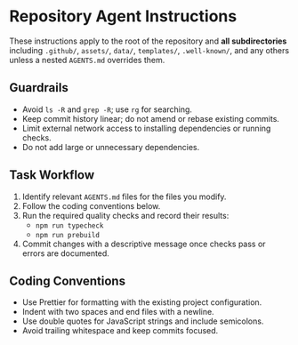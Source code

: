 # Repository Agent Instructions

These instructions apply to the root of the repository and **all subdirectories** including `.github/`, `assets/`, `data/`, `templates/`, `.well-known/`, and any others unless a nested `AGENTS.md` overrides them.

## Guardrails
- Avoid `ls -R` and `grep -R`; use `rg` for searching.
- Keep commit history linear; do not amend or rebase existing commits.
- Limit external network access to installing dependencies or running checks.
- Do not add large or unnecessary dependencies.

## Task Workflow
1. Identify relevant `AGENTS.md` files for the files you modify.
2. Follow the coding conventions below.
3. Run the required quality checks and record their results:
   - `npm run typecheck`
   - `npm run prebuild`
4. Commit changes with a descriptive message once checks pass or errors are documented.

## Coding Conventions
- Use Prettier for formatting with the existing project configuration.
- Indent with two spaces and end files with a newline.
- Use double quotes for JavaScript strings and include semicolons.
- Avoid trailing whitespace and keep commits focused.

